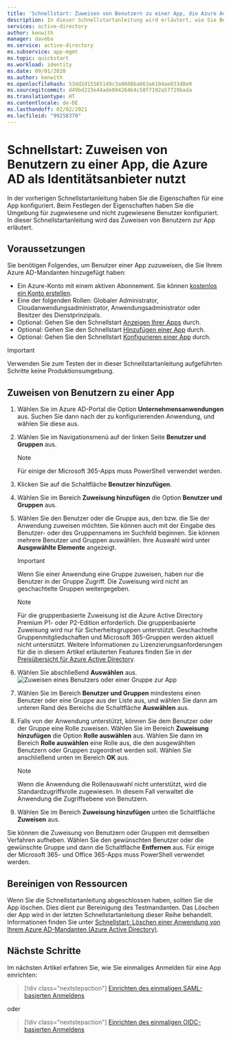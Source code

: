 ```yaml
---
title: 'Schnellstart: Zuweisen von Benutzern zu einer App, die Azure Active Directory als Identitätsanbieter nutzt'
description: In dieser Schnellstartanleitung wird erläutert, wie Sie Benutzern die Verwendung einer App ermöglichen, für die Sie Azure AD als Identitätsanbieter eingerichtet haben.
services: active-directory
author: kenwith
manager: daveba
ms.service: active-directory
ms.subservice: app-mgmt
ms.topic: quickstart
ms.workload: identity
ms.date: 09/01/2020
ms.author: kenwith
ms.openlocfilehash: 53dd2d15565149c3a9888ba063a6194ae033d8e0
ms.sourcegitcommit: d49bd223e44ade094264b4c58f7192a57729bada
ms.translationtype: HT
ms.contentlocale: de-DE
ms.lasthandoff: 02/02/2021
ms.locfileid: "99258370"
---
```

# <a name="quickstart-assign-users-to-an-app-that-is-using-azure-ad-as-an-identity-provider"></a>Schnellstart: Zuweisen von Benutzern zu einer App, die Azure AD als Identitätsanbieter nutzt

In der vorherigen Schnellstartanleitung haben Sie die Eigenschaften für eine App konfiguriert. Beim Festlegen der Eigenschaften haben Sie die Umgebung für zugewiesene und nicht zugewiesene Benutzer konfiguriert. In dieser Schnellstartanleitung wird das Zuweisen von Benutzern zur App erläutert.

## <a name="prerequisites"></a>Voraussetzungen

Sie benötigen Folgendes, um Benutzer einer App zuzuweisen, die Sie Ihrem Azure AD-Mandanten hinzugefügt haben:

- Ein Azure-Konto mit einem aktiven Abonnement. Sie können [kostenlos ein Konto erstellen](https://azure.microsoft.com/free/?WT.mc_id=A261C142F).
- Eine der folgenden Rollen: Globaler Administrator, Cloudanwendungsadministrator, Anwendungsadministrator oder Besitzer des Dienstprinzipals.
- Optional: Gehen Sie den Schnellstart [Anzeigen Ihrer Apps](view-applications-portal.md) durch.
- Optional: Gehen Sie den Schnellstart [Hinzufügen einer App](add-application-portal.md) durch.
- Optional: Gehen Sie den Schnellstart [Konfigurieren einer App](add-application-portal-configure.md) durch.

>[!IMPORTANT]
>Verwenden Sie zum Testen der in dieser Schnellstartanleitung aufgeführten Schritte keine Produktionsumgebung.

## <a name="assign-users-to-an-app"></a>Zuweisen von Benutzern zu einer App
1. Wählen Sie im Azure AD-Portal die Option **Unternehmensanwendungen** aus. Suchen Sie dann nach der zu konfigurierenden Anwendung, und wählen Sie diese aus.
2. Wählen Sie im Navigationsmenü auf der linken Seite **Benutzer und Gruppen** aus.
   > [!NOTE]
   > Für einige der Microsoft 365-Apps muss PowerShell verwendet werden. 
3. Klicken Sie auf die Schaltfläche **Benutzer hinzufügen**.
4. Wählen Sie im Bereich **Zuweisung hinzufügen** die Option **Benutzer und Gruppen** aus.
5. Wählen Sie den Benutzer oder die Gruppe aus, den bzw. die Sie der Anwendung zuweisen möchten. Sie können auch mit der Eingabe des Benutzer- oder des Gruppennamens im Suchfeld beginnen. Sie können mehrere Benutzer und Gruppen auswählen. Ihre Auswahl wird unter **Ausgewählte Elemente** angezeigt.
    > [!IMPORTANT]
    > Wenn Sie einer Anwendung eine Gruppe zuweisen, haben nur die Benutzer in der Gruppe Zugriff. Die Zuweisung wird nicht an geschachtelte Gruppen weitergegeben.

    > [!NOTE]
    > Für die gruppenbasierte Zuweisung ist die Azure Active Directory Premium P1- oder P2-Edition erforderlich. Die gruppenbasierte Zuweisung wird nur für Sicherheitsgruppen unterstützt. Geschachtelte Gruppenmitgliedschaften und Microsoft 365-Gruppen werden aktuell nicht unterstützt. Weitere Informationen zu Lizenzierungsanforderungen für die in diesem Artikel erläuterten Features finden Sie in der [Preisübersicht für Azure Active Directory](https://azure.microsoft.com/pricing/details/active-directory). 
6. Wählen Sie abschließend **Auswählen** aus.
   ![Zuweisen eines Benutzers oder einer Gruppe zur App](./media/assign-user-or-group-access-portal/assign-users.png)
7. Wählen Sie im Bereich **Benutzer und Gruppen** mindestens einen Benutzer oder eine Gruppe aus der Liste aus, und wählen Sie dann am unteren Rand des Bereichs die Schaltfläche **Auswählen** aus.
8. Falls von der Anwendung unterstützt, können Sie dem Benutzer oder der Gruppe eine Rolle zuweisen. Wählen Sie im Bereich **Zuweisung hinzufügen** die Option **Rolle auswählen** aus. Wählen Sie dann im Bereich **Rolle auswählen** eine Rolle aus, die den ausgewählten Benutzern oder Gruppen zugeordnet werden soll. Wählen Sie anschließend unten im Bereich **OK** aus. 
    > [!NOTE]
    > Wenn die Anwendung die Rollenauswahl nicht unterstützt, wird die Standardzugriffsrolle zugewiesen. In diesem Fall verwaltet die Anwendung die Zugriffsebene von Benutzern.
9. Wählen Sie im Bereich **Zuweisung hinzufügen** unten die Schaltfläche **Zuweisen** aus.

Sie können die Zuweisung von Benutzern oder Gruppen mit demselben Verfahren aufheben. Wählen Sie den gewünschten Benutzer oder die gewünschte Gruppe und dann die Schaltfläche **Entfernen** aus. Für einige der Microsoft 365- und Office 365-Apps muss PowerShell verwendet werden. 

## <a name="clean-up-resources"></a>Bereinigen von Ressourcen

Wenn Sie die Schnellstartanleitung abgeschlossen haben, sollten Sie die App löschen. Dies dient zur Bereinigung des Testmandanten. Das Löschen der App wird in der letzten Schnellstartanleitung dieser Reihe behandelt. Informationen finden Sie unter [Schnellstart: Löschen einer Anwendung von Ihrem Azure AD-Mandanten (Azure Active Directory)](delete-application-portal.md).

## <a name="next-steps"></a>Nächste Schritte

Im nächsten Artikel erfahren Sie, wie Sie einmaliges Anmelden für eine App einrichten:
> [!div class="nextstepaction"]
> [Einrichten des einmaligen SAML-basierten Anmeldens](add-application-portal-setup-sso.md)

oder

> [!div class="nextstepaction"]
> [Einrichten des einmaligen OIDC-basierten Anmeldens](add-application-portal-setup-oidc-sso.md)
